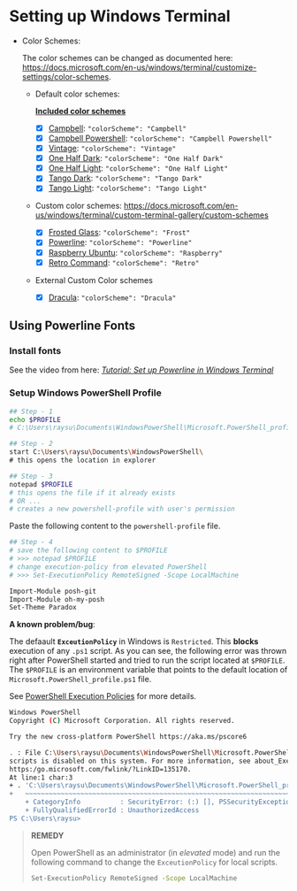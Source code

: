 # Setting up Windows Terminal

- Color Schemes: 
  
  The color schemes can be changed as documented here: https://docs.microsoft.com/en-us/windows/terminal/customize-settings/color-schemes.
  
  - Default color schemes: 
  
    [**Included color schemes**][#included-color-schemes]
    
    [#included-color-schemes]: https://docs.microsoft.com/en-us/windows/terminal/customize-settings/color-schemes#included-color-schemes
    
    - [x] [Campbell][#campbell]:                `"colorScheme": "Campbell"`
    - [x] [Campbell Powershell][#campbell-ps]:  `"colorScheme": "Campbell Powershell"`
    - [x] [Vintage][#vintage]:                  `"colorScheme": "Vintage"`
    - [x] [One Half Dark][#one-half-dark]:      `"colorScheme": "One Half Dark"`
    - [x] [One Half Light][#one-half-light]:    `"colorScheme": "One Half Light"`
    - [x] [Tango Dark][#tango-dark]:            `"colorScheme": "Tango Dark"`
    - [x] [Tango Light][#tango-light]:          `"colorScheme": "Tango Light"`
    
    [#campbell]: https://docs.microsoft.com/en-us/windows/terminal/customize-settings/color-schemes#campbell
    [#campbell-ps]: https://docs.microsoft.com/en-us/windows/terminal/customize-settings/color-schemes#campbell-powershell
    [#vintage]: https://docs.microsoft.com/en-us/windows/terminal/customize-settings/color-schemes#vintage
    [#one-half-dark]: https://docs.microsoft.com/en-us/windows/terminal/customize-settings/color-schemes#one-half-dark
    [#one-half-light]: https://docs.microsoft.com/en-us/windows/terminal/customize-settings/color-schemes#one-half-light
    [#tango-dark]: https://docs.microsoft.com/en-us/windows/terminal/customize-settings/color-schemes#tango-dark
    [#tango-light]: https://docs.microsoft.com/en-us/windows/terminal/customize-settings/color-schemes#tango-light
    
  - Custom color schemes: https://docs.microsoft.com/en-us/windows/terminal/custom-terminal-gallery/custom-schemes
    - [x] [Frosted Glass][#forsted-glass]:           `"colorScheme": "Frost"`
    - [x] [Powerline][#powerline]:                   `"colorScheme": "Powerline"`
    - [x] [Raspberry Ubuntu][#raspberry-ubuntu]:     `"colorScheme": "Raspberry"`
    - [x] [Retro Command][#retro-command]:           `"colorScheme": "Retro"`    
    
    [#forsted-glass]: https://docs.microsoft.com/en-us/windows/terminal/custom-terminal-gallery/custom-schemes#frosted-glass
    [#powerline]: https://docs.microsoft.com/en-us/windows/terminal/custom-terminal-gallery/custom-schemes#powerline
    [#raspberry-ubuntu]: https://docs.microsoft.com/en-us/windows/terminal/custom-terminal-gallery/custom-schemes#raspberry-ubuntu
    [#retro-command]: https://docs.microsoft.com/en-us/windows/terminal/custom-terminal-gallery/custom-schemes#retro-command
    
  - External Custom Color schemes
  
    - [x] [Dracula][#dracula]:                       `"colorScheme": "Dracula"`
    
    [#dracula]: https://draculatheme.com/windows-terminal

## Using Powerline Fonts

### Install fonts
See the video from here: [_Tutorial: Set up Powerline in Windows Terminal_][#ps-powerline-fonts-setup]

[#ps-powerline-fonts-setup]: https://docs.microsoft.com/en-us/windows/terminal/tutorials/powerline-setup

### Setup Windows PowerShell Profile


```bash
## Step - 1
echo $PROFILE
# C:\Users\raysu\Documents\WindowsPowerShell\Microsoft.PowerShell_profile.ps1

## Step - 2
start C:\Users\raysu\Documents\WindowsPowerShell\
# this opens the location in explorer

## Step - 3
notepad $PROFILE
# this opens the file if it already exists 
# OR ... 
# creates a new powershell-profile with user's permission
```

Paste the following content to the `powershell-profile` file.

```bash
## Step - 4
# save the following content to $PROFILE
# >>> notepad $PROFILE
# change execution-policy from elevated PowerShell
# >>> Set-ExecutionPolicy RemoteSigned -Scope LocalMachine

Import-Module posh-git
Import-Module oh-my-posh
Set-Theme Paradox
```

**A known problem/bug**:

The defaault **`ExceutionPolicy`** in Windows is `Restricted`. This **blocks** execution of any `.ps1` script. As you can see, the following error was thrown right after PowerShell started and tried to run the script located at `$PROFILE`. The `$PROFILE` is an environment variable that points to the default location of `Microsoft.PowerShell_profile.ps1` file.

See [PowerShell Execution Policies][#ps-execution-policies] for more details.

[#ps-execution-policies]: https://docs.microsoft.com/en-us/powershell/module/microsoft.powershell.core/about/about_execution_policies?view=powershell-7

```bash
Windows PowerShell
Copyright (C) Microsoft Corporation. All rights reserved.

Try the new cross-platform PowerShell https://aka.ms/pscore6

. : File C:\Users\raysu\Documents\WindowsPowerShell\Microsoft.PowerShell_profile.ps1 cannot be loaded because running
scripts is disabled on this system. For more information, see about_Execution_Policies at
https:/go.microsoft.com/fwlink/?LinkID=135170.
At line:1 char:3
+ . 'C:\Users\raysu\Documents\WindowsPowerShell\Microsoft.PowerShell_pr ...
+   ~~~~~~~~~~~~~~~~~~~~~~~~~~~~~~~~~~~~~~~~~~~~~~~~~~~~~~~~~~~~~~~~~~~
    + CategoryInfo          : SecurityError: (:) [], PSSecurityException
    + FullyQualifiedErrorId : UnauthorizedAccess
PS C:\Users\raysu>
```

> **REMEDY**  
>
> Open PowerShell as an administrator (in *elevated* mode) and run the following command to change the `ExceutionPolicy` for local scripts. 
>
> ```bash
> Set-ExecutionPolicy RemoteSigned -Scope LocalMachine
> ```
